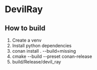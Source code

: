 # DevilRay

## How to build

1. Create a venv
2. Install python dependencies
3. conan install . --build=missing
4. cmake --build --preset conan-release
5. build/Release/devil_ray

